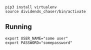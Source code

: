 ```
pip3 install virtualenv
source dividends_chaser/bin/activate
```

## Running

```
export USER_NAME="some user"
export PASSWORD="somepassword"
```
